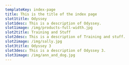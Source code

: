 ```yaml
---
templateKey: index-page
title: This is the title of the index page
slot1title: Odyssey
slot1desc: This is a description of Odyssey.
slot1image: /img/products-full-width.jpg
slot2title: Training and Stuff
slot2desc: This is a description of Training and stuff.
slot2image: /img/sally.jpg
slot3title: Odyssey 3
slot3desc: This is a description of Odyssey 3.
slot3image: /img/ann_and_dog.jpg
---
```


